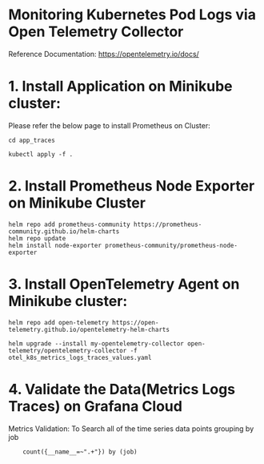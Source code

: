 # Monitoring Kubernetes Pod Logs via Open Telemetry Collector
Reference Documentation: https://opentelemetry.io/docs/

# 1. Install Application on Minikube cluster:    
Please refer the below page to install Prometheus on Cluster: 

    cd app_traces 
    
    kubectl apply -f .

# 2. Install Prometheus Node Exporter on Minikube Cluster

    helm repo add prometheus-community https://prometheus-community.github.io/helm-charts 
    helm repo update
    helm install node-exporter prometheus-community/prometheus-node-exporter


# 3. Install OpenTelemetry Agent on Minikube cluster:    

    helm repo add open-telemetry https://open-telemetry.github.io/opentelemetry-helm-charts  

    helm upgrade --install my-opentelemetry-collector open-telemetry/opentelemetry-collector -f otel_k8s_metrics_logs_traces_values.yaml

# 4. Validate the Data(Metrics Logs Traces) on Grafana Cloud

Metrics Validation:
To Search all of the time series data points grouping by job  

        count({__name__=~".+"}) by (job)